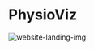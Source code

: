 # PhysioViz

![website-landing-img](https://github.com/J-Morocho/J-Morocho.github.io/blob/master/assets/img/physioviz-img.png?raw=true)
